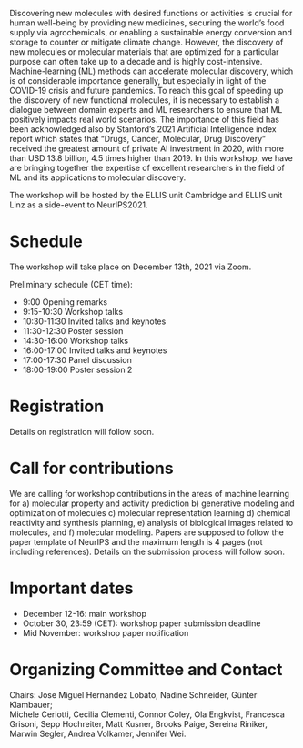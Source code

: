Discovering new molecules with desired functions or activities is crucial for human well-being by providing new medicines, securing the world’s food supply via agrochemicals, or enabling a sustainable energy conversion and storage to counter or mitigate climate change. However, the discovery of new molecules or molecular materials that are optimized for a particular purpose can often take up to a decade and is highly cost-intensive. Machine-learning (ML) methods can accelerate molecular discovery, which is of considerable importance generally, but especially in light of the COVID-19 crisis and future pandemics. To reach this goal of speeding up the discovery of new functional molecules, it is necessary to establish a dialogue between domain experts and ML researchers to ensure that ML positively impacts real world scenarios. The importance of this field has been acknowledged also by Stanford’s 2021 Artificial Intelligence index report which states that “Drugs, Cancer, Molecular, Drug Discovery” received the greatest amount of private AI investment in 2020, with more than USD 13.8 billion, 4.5 times higher than 2019. In this workshop, we have are bringing together the expertise of excellent researchers in the field of ML and its applications to molecular discovery. 

The workshop will be hosted by the ELLIS unit Cambridge and ELLIS unit Linz as a side-event to NeurIPS2021.

# Schedule
The workshop will take place on December 13th, 2021 via Zoom.

Preliminary schedule (CET time):

 - 9:00 Opening remarks
 - 9:15-10:30 Workshop talks 
 - 10:30-11:30 Invited talks and keynotes 
 - 11:30-12:30 Poster session 
 - 14:30-16:00 Workshop talks 
 - 16:00-17:00 Invited talks and keynotes 
 - 17:00-17:30 Panel discussion 
 - 18:00-19:00 Poster session 2 


# Registration
Details on registration will follow soon. 

# Call for contributions
We are calling for workshop contributions in the areas of
machine learning for 
a) molecular property and activity prediction
b) generative modeling and optimization of molecules
c) molecular representation learning
d) chemical reactivity and synthesis planning, 
e) analysis of biological images related to molecules, and
f) molecular modeling. 
Papers are supposed to follow the paper template of NeurIPS and the maximum length 
is 4 pages (not including references). Details on the submission process will follow soon. 

# Important dates
 - December 12-16: main workshop
 - October 30, 23:59 (CET): workshop paper submission deadline
 - Mid November: workshop paper notification

# Organizing Committee and Contact
Chairs: Jose Miguel Hernandez Lobato, Nadine Schneider, Günter Klambauer;  
Michele Ceriotti,
Cecilia Clementi,
Connor Coley, 
Ola Engkvist, 
Francesca Grisoni,
Sepp Hochreiter,
Matt Kusner, 
Brooks Paige, 
Sereina Riniker,
Marwin Segler, 
Andrea Volkamer,
Jennifer Wei.
